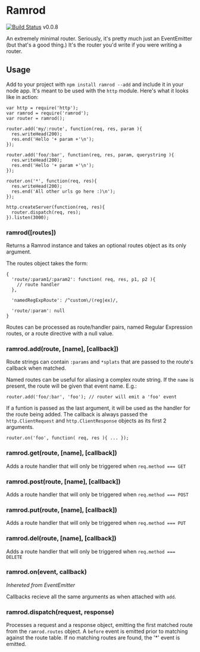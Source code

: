 # Ramrod

[![Build
Status](https://secure.travis-ci.org/wookiehangover/node-ramrod.png?branch=master)](http://travis-ci.org/wookiehangover/node-ramrod)
v0.0.8

An extremely minimal router. Seriously, it's pretty much just an
EventEmitter (but that's a good thing.) It's the router you'd write if
you were writing a router.

## Usage

Add to your project with `npm install ramrod --add` and include it in
your node app. It's meant to be used with the `http` module. Here's what
it looks like in action:

    var http = require('http');
    var ramrod = require('ramrod');
    var router = ramrod();

    router.add('my/:route', function(req, res, param ){
      res.writeHead(200);
      res.end('Hello '+ param +'\n');
    });

    router.add('foo/:bar', function(req, res, param, querystring ){
      res.writeHead(200);
      res.end('Hello '+ param +'\n');
    });

    router.on('*', function(req, res){
      res.writeHead(200);
      res.end('All other urls go here :)\n');
    });

    http.createServer(function(req, res){
      router.dispatch(req, res);
    }).listen(3000);

### ramrod([routes])

Returns a Ramrod instance and takes an optional routes object as its
only argument.

The routes object takes the form:

    {
      'route/:param1/:param2': function( req, res, p1, p2 ){
        // route handler
      },

      'namedRegExpRoute': /^custom\/(reg|ex)/,

      'route/:param': null
    }

Routes can be processed as route/handler pairs, named
Regular Expression routes, or a route directive with a null value.

### ramrod.add(route, [name], [callback])

Route strings can contain `:params` and `*splats` that are passed to the
route's callback when matched.

Named routes can be useful for aliasing a complex route string. If the 
`name` is present, the route will be given that event name. E.g.:

    router.add('foo/:bar', 'foo'); // router will emit a 'foo' event

If a funtion is passed as the last argument, it will be used as the
handler for the route being added. The callback is always passed the
`http.ClientRequest` and `http.ClientResponse` objects as its first 2
arguments.

    router.on('foo', function( req, res ){ ... });

### ramrod.get(route, [name], [callback])

Adds a route handler that will only be triggered when `req.method === GET`

### ramrod.post(route, [name], [callback])

Adds a route handler that will only be triggered when `req.method === POST`

### ramrod.put(route, [name], [callback])

Adds a route handler that will only be triggered when `req.method === PUT`

### ramrod.del(route, [name], [callback])

Adds a route handler that will only be triggered when `req.method === DELETE`

### ramrod.on(event, callback)

*Inhereted from EventEmitter*

Callbacks recieve all the same arguments as when attached with `add`.

### ramrod.dispatch(request, response)

Processes a request and a response object, emitting the first matched
route from the `ramrod.routes` object. A `before` event is emitted prior
to matching against the route table. If no matching routes are found,
the '\*' event is emitted.
